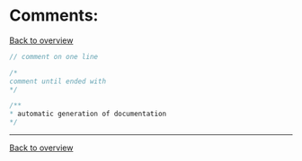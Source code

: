 # Comments:
[Back to overview](./00_Java_SyntaxGuide)
```java
// comment on one line
```
```java
/*
comment until ended with
*/
```
```java
/**
* automatic generation of documentation
*/
```

---

[Back to overview](./00_Java_SyntaxGuide)